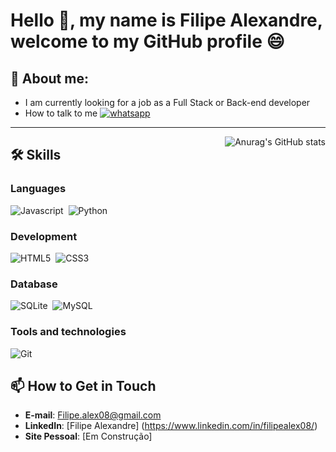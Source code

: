 # Hello 👋, my name is Filipe Alexandre, welcome to my GitHub profile 😄

## 🙍 About me:

- I am currently looking for a job as a Full Stack or Back-end developer
- How to talk to me <a href="https://wa.me/5571983476600"><img src="https://img.shields.io/badge/WhatsApp-25D366?style=for-the-badge&logo=whatsapp&logoColor=white" alt="whatsapp"></a>

<hr>

<a href="https://github.com/anuraghazra/github-readme-stats" target="_blank"><img src="https://github-readme-stats.vercel.app/api/top-langs/?username=Filipe-Alex08&langs_count=8&theme=tokyonight" alt="Anurag's GitHub stats" align="right"></a>

## 🛠️ Skills

### Languages
![Javascript](https://img.shields.io/badge/JavaScript-F7DF1E?style=for-the-badge&logo=javascript&logoColor=black)&nbsp;
![Python](https://img.shields.io/badge/Python-14354C?style=for-the-badge&logo=python&logoColor=white)&nbsp;

### Development
![HTML5](https://img.shields.io/badge/HTML5-E34F26?style=for-the-badge&logo=html5&logoColor=white)&nbsp;
![CSS3](https://img.shields.io/badge/CSS3-1572B6?style=for-the-badge&logo=css3&logoColor=white)&nbsp;


### Database
![SQLite](https://img.shields.io/badge/SQLite-07405E?style=for-the-badge&logo=sqlite&logoColor=white)&nbsp;
![MySQL](https://img.shields.io/badge/mysql-%2300f.svg?style=for-the-badge&logo=mysql&logoColor=white)&nbsp;

### Tools and technologies
![Git](https://img.shields.io/badge/GIT-E44C30?style=for-the-badge&logo=git&logoColor=white)&nbsp;

## 📫 How to Get in Touch
- **E-mail**: Filipe.alex08@gmail.com
- **LinkedIn**: [Filipe Alexandre] (https://www.linkedin.com/in/filipealex08/)
- **Site Pessoal**: [Em Construção]

<!--
## 🎯 Objetivos Atuais
- Aprimorar minhas habilidades em [tecnologia/linguagem].
- Contribuir para projetos de código aberto.
- Compartilhar conhecimento através de posts e tutoriais.
